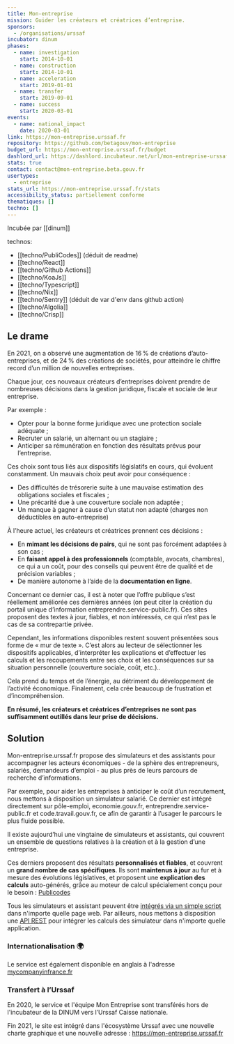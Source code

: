 ```yaml
---
title: Mon-entreprise
mission: Guider les créateurs et créatrices d’entreprise.
sponsors:
  - /organisations/urssaf
incubator: dinum
phases:
  - name: investigation
    start: 2014-10-01
  - name: construction
    start: 2014-10-01
  - name: acceleration
    start: 2019-01-01
  - name: transfer
    start: 2019-09-01
  - name: success
    start: 2020-03-01
events:
  - name: national_impact
    date: 2020-03-01
link: https://mon-entreprise.urssaf.fr
repository: https://github.com/betagouv/mon-entreprise
budget_url: https://mon-entreprise.urssaf.fr/budget
dashlord_url: https://dashlord.incubateur.net/url/mon-entreprise-urssaf-fr/
stats: true
contact: contact@mon-entreprise.beta.gouv.fr
usertypes:
  - entreprise
stats_url: https://mon-entreprise.urssaf.fr/stats
accessibility_status: partiellement conforme
thematiques: []
techno: []
---
```


Incubée par [[dinum]]

technos:

- [[techno/PubliCodes]] (déduit de readme)
- [[techno/React]]
- [[techno/Github Actions]]
- [[techno/KoaJs]]
- [[techno/Typescript]]
- [[techno/Nix]]
- [[techno/Sentry]] (déduit de var d'env dans github action)
- [[techno/Algolia]]
- [[techno/Crisp]]

## Le drame
En 2021, on a observé une augmentation de 16 % de créations d’auto-entreprises, et de 24 % des créations de sociétés, pour atteindre le chiffre record d’un million de nouvelles entreprises.

Chaque jour, ces nouveaux créateurs d’entreprises doivent prendre de nombreuses décisions dans la gestion juridique, fiscale et sociale de leur entreprise.

Par exemple :
- Opter pour la bonne forme juridique avec une protection sociale adéquate ;
- Recruter un salarié, un alternant ou un stagiaire ;
- Anticiper sa rémunération en fonction des résultats prévus pour l’entreprise.

Ces choix sont tous liés aux dispositifs législatifs en cours, qui évoluent constamment. Un mauvais choix peut avoir pour conséquence :
- Des difficultés de trésorerie suite à une mauvaise estimation des obligations sociales et fiscales ;
- Une précarité due à une couverture sociale non adaptée ;
- Un manque à gagner à cause d’un statut non adapté (charges non déductibles en auto-entreprise)

À l’heure actuel, les créateurs et créatrices prennent ces décisions :
- En **mimant les décisions de pairs**, qui ne sont pas forcément adaptées à son cas ;
- En **faisant appel à des professionnels** (comptable, avocats, chambres), ce qui a un coût, pour des conseils qui peuvent être de qualité et de précision variables ;
- De manière autonome à l’aide de la **documentation en ligne**.

Concernant ce dernier cas, il est à noter que l’offre publique s’est réellement améliorée ces dernières années (on peut citer la création du portail unique d’information entreprendre.service-public.fr). Ces sites proposent des textes à jour, fiables, et non intéressés, ce qui n’est pas le cas de sa contrepartie privée.

Cependant, les informations disponibles restent souvent présentées sous forme de « mur de texte ». C’est alors au lecteur de sélectionner les dispositifs applicables, d’interpréter les explications et d’effectuer les calculs et les recoupements entre ses choix et les conséquences sur sa situation personnelle (couverture sociale, coût, etc.)..

Cela prend du temps et de l’énergie, au détriment du développement de l’activité économique. Finalement, cela crée beaucoup de frustration et d’incompréhension.

**En résumé, les créateurs et créatrices d’entreprises ne sont pas suffisamment outillés dans leur prise de décisions.**

## Solution

Mon-entreprise.urssaf.fr propose des simulateurs et des assistants pour accompagner les acteurs économiques - de la sphère des entrepreneurs, salariés, demandeurs d’emploi - au plus près de leurs parcours de recherche d’informations.

Par exemple, pour aider les entreprises à anticiper le coût d’un recrutement, nous mettons à disposition un simulateur salarié. Ce dernier est intégré directement sur pôle-emploi, economie.gouv.fr, entreprendre.service-public.fr et code.travail.gouv.fr, ce afin de garantir à l’usager le parcours le plus fluide possible.

Il existe aujourd’hui une vingtaine de simulateurs et assistants, qui couvrent un ensemble de questions relatives à la création et à la gestion d’une entreprise.

Ces derniers proposent des résultats **personnalisés et fiables**, et couvrent un **grand nombre de cas spécifiques**. Ils sont **maintenus à jour** au fur et à mesure des évolutions législatives, et proposent une **explication des calculs** auto-générés, grâce au moteur de calcul spécialement conçu pour le besoin : [Publicodes](https://publi.codes)

Tous les simulateurs et assistant peuvent être [intégrés via un simple script](https://mon-entreprise.urssaf.fr/d%C3%A9veloppeur/iframe?module=salari%C3%A9) dans n'importe quelle page web. Par ailleurs, nous mettons à disposition une [API REST](https://mon-entreprise.urssaf.fr/d%C3%A9veloppeur/api) pour intégrer les calculs des simulateur dans n'importe quelle application.

### Internationalisation 🌍

Le service est également disponible en anglais à l'adresse [mycompanyinfrance.fr](https://mycompanyinfrance.fr)

### Transfert à l’Urssaf

En 2020, le service et l'équipe Mon Entreprise sont transférés hors de l'incubateur de la DINUM vers l’Urssaf Caisse nationale.

Fin 2021, le site est intégré dans l'écosystème Urssaf avec une nouvelle charte graphique et une nouvelle adresse : https://mon-entreprise.urssaf.fr



